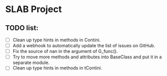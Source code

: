 # SLAB Project

## TODO list:

- [ ] Clean up type hints in methods in Contini.
- [ ] Add a webhook to automatically update the list of issues on GitHub.
- [ ] Fix the source of nan in the argument of G_func().
- [ ] Try to move more methods and attributes into BaseClass and put it in a separate module.
- [ ] Clean up type hints in methods in tContini.
